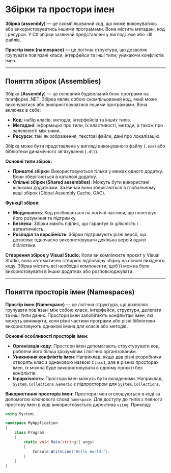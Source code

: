 # Збірки та простори імен

**Збірка (assembly)** — це скомпільований код, що може виконуватись або використовуватись іншими програмами. Вона
містить метадані, код і ресурси. У C# збірки зазвичай представлені у вигляді .exe або .dll файлів.

**Простір імен (namespace)** — це логічна структура, що дозволяє групувати пов’язані класи, інтерфейси та інші типи,
уникаючи конфліктів імен.

---

## Поняття збірок (Assemblies)

Збірка (**Assembly**) — це основний будівельний блок програми на платформі .NET. Збірка являє собою скомпільований код,
який може виконуватися або використовуватися іншими програмами. Вона включає в себе:

* **Код**: набір класів, методів, інтерфейсів та інших типів.
* **Метадані**: інформацію про типи, їх властивості, методи, а також про залежності між ними.
* **Ресурси**: такі як зображення, текстові файли, дані про локалізацію.

Збірка може бути представлена у вигляді виконуваного файлу (`.exe`) або бібліотеки динамічного зв'язування (`.dll`).

**Основні типи збірок:**

* **Приватні збірки**: Використовуються тільки у межах одного додатку. Вони зберігаються в каталозі додатку.
* **Спільні збірки (Shared assemblies)**: Можуть бути використані кількома додатками. Зазвичай вони зберігаються в
  глобальному кеші збірок (Global Assembly Cache, GAC).

**Функції збірок:**

* **Модульність**: Код розбивається на логічні частини, що полегшує його розуміння та підтримку.
* **Безпека**: Збірки мають підпис, що гарантує їх цілісність і автентичність.
* **Розподіл та версійність**: Збірки підтримують різні версії, що дозволяє одночасно використовувати декілька версій
  однієї бібліотеки.

**Створення збірок у Visual Studio:**
Коли ви компілюєте проєкт у Visual Studio, вона автоматично створює відповідну збірку на основі вихідного коду. Збірка
містить всі необхідні компоненти, щоб її можна було використовувати в інших додатках або розповсюджувати.

---

## Поняття просторів імен (Namespaces)

**Простір імен (Namespace)** — це логічна структура, що дозволяє групувати пов'язані між собою класи, інтерфейси,
структури, делегати та інші типи даних. Простори імен запобігають конфліктам імен, які можуть виникнути, коли різні
частини програми або різні бібліотеки використовують однакові імена для класів або методів.

**Основні особливості просторів імен:**

* **Організація коду**: Простори імен допомагають структурувати код, роблячи його більш зрозумілим і логічно
  організованим.
* **Уникнення конфліктів імен**: Наприклад, якщо два різні розробники створять клас з однаковою назвою `Class1`, але в
  різних просторах імен, їх можна буде використовувати в одному проєкті без конфліктів.
* **Ієрархічність**: Простори імен можуть бути вкладеними. Наприклад, `System.Collections.Generic` є підпростором для
  `System.Collections`.

**Використання просторів імен:**
Простори імен оголошуються в коді за допомогою ключового слова `namespace`. Для доступу до типів з певного простору імен
в коді використовується директива `using`.
Приклад:

```csharp
using System;

namespace MyApplication
{
    class Program
    {
        static void Main(string[] args)
        {
            Console.WriteLine("Hello World!");
        }
    }
}
